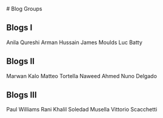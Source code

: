 # Blog Groups

## Blogs I

Anila Qureshi
Arman Hussain
James Moulds
Luc Batty

## Blogs II

Marwan Kalo
Matteo Tortella
Naweed Ahmed
Nuno Delgado

## Blogs III

Paul Williams
Rani Khalil
Soledad Musella
Vittorio Scacchetti
